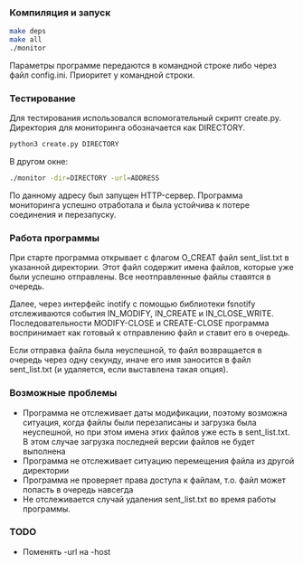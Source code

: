 ### Компиляция и запуск
```bash
make deps
make all
./monitor
```
Параметры программе передаются в командной строке либо через файл config.ini.
Приоритет у командной строки.

### Тестирование
Для тестирования использовался вспомогательный скрипт create.py. Директория
для мониторинга обозначается как DIRECTORY.
```bash
python3 create.py DIRECTORY
```
В другом окне:
```bash
./monitor -dir=DIRECTORY -url=ADDRESS
```
По данному адресу был запущен HTTP-сервер.
Программа мониторинга успешно отработала и была устойчива к потере соединения 
и перезапуску.

### Работа программы
При старте программа открывает с флагом O_CREAT файл sent_list.txt в указанной директории. 
Этот файл содержит имена файлов, которые уже были успешно отправлены. 
Все неотправленные файлы ставятся в очередь.

Далее, через интерфейс inotify с помощью библиотеки fsnotify отслеживаются
события IN_MODIFY, IN_CREATE и IN_CLOSE_WRITE. Последовательности MODIFY-CLOSE и CREATE-CLOSE программа воспринимает как готовый к отправлению файл и ставит его в очередь.

Если отправка файла была неуспешной, то файл возвращается в очередь через
одну секунду, иначе его имя заносится в файл sent_list.txt (и удаляется, если выставлена такая опция).

### Возможные проблемы
- Программа не отслеживает даты модификации, поэтому возможна ситуация, когда файлы были перезаписаны и загрузка была неуспешной, но при этом имена этих файлов уже есть в sent_list.txt. В этом случае загрузка последней версии файлов не будет выполнена
- Программа не отслеживает ситуацию перемещения файла из другой директории
- Программа не проверяет права доступа к файлам, т.о. файл может попасть
  в очередь навсегда
- Не отслеживается случай удаления sent_list.txt во время работы программы.

### TODO
- Поменять -url на -host